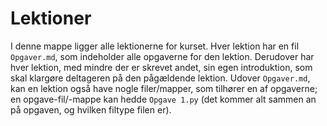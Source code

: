 # Lektioner
I denne mappe ligger alle lektionerne for kurset. Hver lektion har en fil `Opgaver.md`, som indeholder alle opgaverne for den lektion. Derudover har hver lektion, med mindre der er skrevet andet, sin egen introduktion, som skal klargøre deltageren på den pågældende lektion.
Udover `Opgaver.md`, kan en lektion også have nogle filer/mapper, som tilhører en af opgaverne; en opgave-fil/-mappe kan hedde `Opgave 1.py` (det kommer alt sammen an på opgaven, og hvilken filtype filen er).